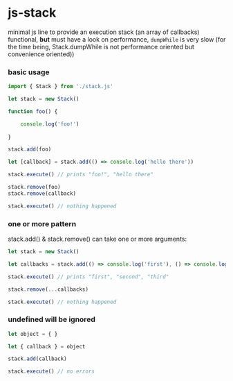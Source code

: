 # js-stack

minimal js line to provide an execution stack (an array of callbacks)  
functional, **but** must have a look on performance, `dumpWhile` is very slow (for the time being, Stack.dumpWhile is not performance oriented but convenience oriented)) 

<!--[test.html](http://htmlpreview.github.io/?https://github.com/jniac/js-stack/test.html)-->

### basic usage
```javascript
import { Stack } from './stack.js'

let stack = new Stack()

function foo() {

	console.log('foo!')
	
}

stack.add(foo)

let [callback] = stack.add(() => console.log('hello there'))

stack.execute() // prints "foo!", "hello there"

stack.remove(foo)
stack.remove(callback)

stack.execute() // nothing happened
```

### one or more pattern
stack.add() & stack.remove() can take one or more arguments:

```javascript
let stack = new Stack()

let callbacks = stack.add(() => console.log('first'), () => console.log('second'), () => console.log('third'))

stack.execute() // prints "first", "second", "third"

stack.remove(...callbacks)

stack.execute() // nothing happened
```

### undefined will be ignored

```javascript
let object = { }

let { callback } = object

stack.add(callback)

stack.execute() // no errors

```


  
  
  

<!--
test:
```javascript

let stack = new Stack()
stack.add(() => console.log(`i'm the first!`))
let f = stack.add((function(){

	let count = 0

	return function() {

		let index = count++

		stack.add(() => console.log('auto-add callback!', index))

	}

})())

stack.execute()
stack.execute()
stack.execute()

stack.remove(f)
stack.execute()
stack.execute()

stack.clear()

for (let i = 0; i < 1e6; i++)
	stack.add(x => Math.sin(Math.cos(x ** x) + x) - x + x / x)

console.log(stack.length)
stack.dumpWhile(100, { params: [Math.E] })
console.log(stack.length)
```
-->
